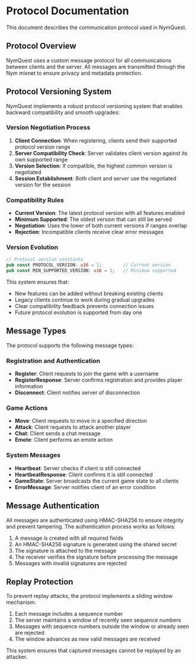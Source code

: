 # Protocol Documentation

This document describes the communication protocol used in NymQuest.

## Protocol Overview

NymQuest uses a custom message protocol for all communications between clients and the server. All messages are transmitted through the Nym mixnet to ensure privacy and metadata protection.

## Protocol Versioning System

NymQuest implements a robust protocol versioning system that enables backward compatibility and smooth upgrades:

### Version Negotiation Process
1. **Client Connection**: When registering, clients send their supported protocol version range
2. **Server Compatibility Check**: Server validates client version against its own supported range
3. **Version Selection**: If compatible, the highest common version is negotiated
4. **Session Establishment**: Both client and server use the negotiated version for the session

### Compatibility Rules
- **Current Version**: The latest protocol version with all features enabled
- **Minimum Supported**: The oldest version that can still be served
- **Negotiation**: Uses the lower of both current versions if ranges overlap
- **Rejection**: Incompatible clients receive clear error messages

### Version Evolution
```rust
// Protocol version constants
pub const PROTOCOL_VERSION: u16 = 1;        // Current version
pub const MIN_SUPPORTED_VERSION: u16 = 1;   // Minimum supported
```

This system ensures that:
- New features can be added without breaking existing clients
- Legacy clients continue to work during gradual upgrades
- Clear compatibility feedback prevents connection issues
- Future protocol evolution is supported from day one

## Message Types

The protocol supports the following message types:

### Registration and Authentication
- **Register**: Client requests to join the game with a username
- **RegisterResponse**: Server confirms registration and provides player information
- **Disconnect**: Client notifies server of disconnection

### Game Actions
- **Move**: Client requests to move in a specified direction
- **Attack**: Client requests to attack another player
- **Chat**: Client sends a chat message
- **Emote**: Client performs an emote action

### System Messages
- **Heartbeat**: Server checks if client is still connected
- **HeartbeatResponse**: Client confirms it is still connected
- **GameState**: Server broadcasts the current game state to all clients
- **ErrorMessage**: Server notifies client of an error condition

## Message Authentication

All messages are authenticated using HMAC-SHA256 to ensure integrity and prevent tampering. The authentication process works as follows:

1. A message is created with all required fields
2. An HMAC-SHA256 signature is generated using the shared secret
3. The signature is attached to the message
4. The receiver verifies the signature before processing the message
5. Messages with invalid signatures are rejected

## Replay Protection

To prevent replay attacks, the protocol implements a sliding window mechanism:

1. Each message includes a sequence number
2. The server maintains a window of recently seen sequence numbers
3. Messages with sequence numbers outside the window or already seen are rejected
4. The window advances as new valid messages are received

This system ensures that captured messages cannot be replayed by an attacker.
